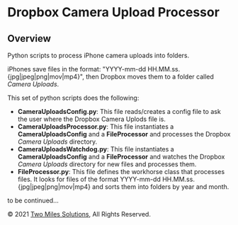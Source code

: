 # Dropbox Camera Upload Processor
## Overview
Python scripts to process iPhone camera uploads into folders.

iPhones save files in the format: "YYYY-mm-dd HH.MM.ss.{jpg|jpeg|png|mov|mp4}", then Dropbox moves them to a folder called *Camera Uploads*.

This set of python scripts does the following:
* **CameraUploadsConfig.py**: This file reads/creates a config file to ask the user where the Dropbox Camera Uplods file is.
* **CameraUploadsProcessor.py**: This file instantiates a **CameraUploadsConfig** and a **FileProcessor** and processes the Dropbox *Camera Uploads* directory.
* **CameraUploadsWatchdog.py**: This file instantiates a **CameraUploadsConfig** and a **FileProcessor** and watches the Dropbox  *Camera Uploads* directory for new files and processes them.
* **FileProcessor.py**: This file defines the workhorse class that processes files. It looks for files of the format YYYY-mm-dd HH.MM.ss.{jpg|jpeg|png|mov|mp4} and sorts them into folders by year and month.

to be continued...

© 2021 [Two Miles Solutions](https://www.twomilessolutions.com), All Rights Reserved.